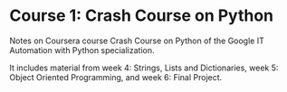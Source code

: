 # Course 1: Crash Course on Python

Notes on Coursera course Crash Course on Python of the Google IT Automation with Python specialization.

It includes material from week 4: Strings, Lists and Dictionaries, week 5: Object Oriented Programming, and week 6: Final Project.
